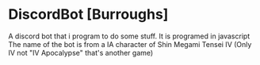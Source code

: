 # DiscordBot [Burroughs]
A discord bot that i program to do some stuff. It is programed in javascript
The name of the bot is from a IA character of Shin Megami Tensei IV (Only IV not "IV Apocalypse" that's another game)
